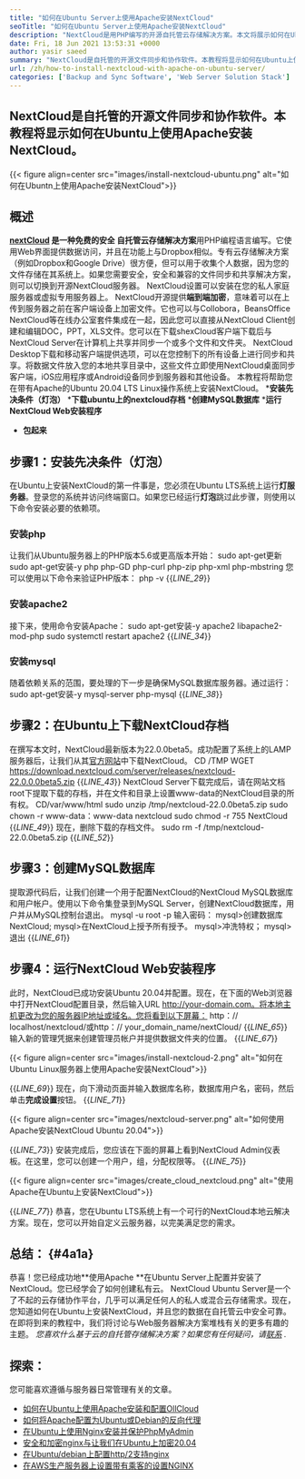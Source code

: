 ```yaml
---
title: "如何在Ubuntu Server上使用Apache安装NextCloud" 
seoTitle: "如何在Ubuntu Server上使用Apache安装NextCloud" 
description: "NextCloud是用PHP编写的开源自托管云存储解决方案。本文将展示如何在Ubuntu上使用Apache安装NextCloud。" 
date: Fri, 18 Jun 2021 13:53:31 +0000
author: yasir saeed
summary: "NextCloud是自托管的开源文件同步和协作软件。本教程将显示如何在Ubuntu上使用Apache安装NextCloud。" 
url: /zh/how-to-install-nextcloud-with-apache-on-ubuntu-server/
categories: ['Backup and Sync Software', 'Web Server Solution Stack']
---
```


## NextCloud是自托管的开源文件同步和协作软件。本教程将显示如何在Ubuntu上使用Apache安装NextCloud。

{{< figure align=center src="images/install-nextcloud-ubuntu.png" alt="如何在Ubuntn上使用Apache安装NextCloud">}}


## **概述**
**[nextCloud][1] **是一种免费的安全** 自托管云存储解决方案**用PHP编程语言编写。它使用Web界面提供数据访问，并且在功能上与Dropbox相似。专有云存储解决方案（例如Dropbox和Google Drive）很方便，但可以用于收集个人数据，因为您的文件存储在其系统上。如果您需要安全，安全和兼容的文件同步和共享解决方案，则可以切换到开源NextCloud服务器。 NextCloud设置可以安装在您的私人家庭服务器或虚拟专用服务器上。
NextCloud开源提供**端到端加密**，意味着可以在上传到服务器之前在客户端设备上加密文件。它也可以与Collobora，BeansOffice NextCloud等在线办公室套件集成在一起，因此您可以直接从NextCloud Client创建和编辑DOC，PPT，XLS文件。您可以在下载shexCloud客户端下载后与NextCloud Server在计算机上共享并同步一个或多个文件和文件夹。 NextCloud Desktop下载和移动客户端提供选项，可以在您控制下的所有设备上进行同步和共享。将数据文件放入您的本地共享目录中，这些文件立即使用NextCloud桌面同步客户端，iOS应用程序或Android设备同步到服务器和其他设备。
本教程将帮助您在带有Apache的Ubuntu 20.04 LTS Linux操作系统上安装NextCloud。
  ***安装先决条件（灯泡）**
  ***下载ubuntu上的nextcloud存档**
  ***创建MySQL数据库**
  ***运行NextCloud Web安装程序**
  * **包起来**

## 步骤1：安装先决条件（灯泡）
在Ubuntu上安装NextCloud的第一件事是，您必须在Ubuntu LTS系统上运行**灯服务器**。登录您的系统并访问终端窗口。如果您已经运行**灯泡**跳过此步骤，则使用以下命令安装必要的依赖项。

### 安装php
让我们从Ubuntu服务器上的PHP版本5.6或更高版本开始：
sudo apt-get更新
sudo apt-get安装-y php php-GD php-curl php-zip php-xml php-mbstring
您可以使用以下命令来验证PHP版本：
php -v
{{_LINE_29_}}

### 安装apache2
接下来，使用命令安装Apache：
sudo apt-get安装-y apache2 libapache2-mod-php
sudo systemctl restart apache2
{{_LINE_34_}}

### 安装mysql
随着依赖关系的范围，要处理的下一步是确保MySQL数据库服务器。通过运行：
sudo apt-get安装-y mysql-server php-mysql
{{_LINE_38_}}

## 步骤2：在Ubuntu上下载NextCloud存档
在撰写本文时，NextCloud最新版本为22.0.0beta5。成功配置了系统上的LAMP服务器后，让我们从其[官方网站][2]中下载NextCloud。
CD /TMP
WGET https://download.nextcloud.com/server/releases/nextcloud-22.0.0.0beta5.zip
{{_LINE_43_}}
NextCloud Server下载完成后，请在网站文档root下提取下载的存档，并在文件和目录上设置www-data的NextCloud目录的所有权。
CD/var/www/html
sudo unzip /tmp/nextcloud-22.0.0beta5.zip
sudo chown -r www-data：www-data nextcloud
sudo chmod -r 755 NextCloud
{{_LINE_49_}}
现在，删除下载的存档文件。
sudo rm -f /tmp/nextcloud-22.0.0beta5.zip
{{_LINE_52_}}

## 步骤3：创建MySQL数据库
提取源代码后，让我们创建一个用于配置NextCloud的NextCloud MySQL数据库和用户帐户。使用以下命令集登录到MySQL Server，创建NextCloud数据库，用户并从MySQL控制台退出。
mysql -u root -p
输入密码：
mysql>创建数据库NextCloud;
mysql>在NextCloud上授予所有授予。
mysql>冲洗特权；
mysql>退出
{{_LINE_61_}}

## 步骤4：运行NextCloud Web安装程序
此时，NextCloud已成功安装Ubuntu 20.04并配置。现在，在下面的Web浏览器中打开NextCloud配置目录，然后输入URL http://your-domain.com。将本地主机更改为您的服务器IP地址或域名。您将看到以下屏幕：
http：// localhost/nextcloud/或http：// your_domain_name/nextCloud/
{{_LINE_65_}}
输入新的管理凭据来创建管理员帐户并提供数据文件夹的位置。
{{_LINE_67_}}

{{< figure align=center src="images/install-nextcloud-2.png" alt="如何在Ubuntu Linux服务器上使用Apache安装NextCloud">}}

{{_LINE_69_}}
现在，向下滑动页面并输入数据库名称，数据库用户名，密码，然后单击**完成设置**按钮。
{{_LINE_71_}}

{{< figure align=center src="images/nextcloud-server.png" alt="如何使用Apache安装NextCloud Ubuntu 20.04">}}

{{_LINE_73_}}
安装完成后，您应该在下面的屏幕上看到NextCloud Admin仪表板。在这里，您可以创建一个用户，组，分配权限等。
{{_LINE_75_}}

{{< figure align=center src="images/create_cloud_nextcloud.png" alt="使用Apache在Ubuntu上安装NextCloud">}}

{{_LINE_77_}}
恭喜，您在Ubuntu LTS系统上有一个可行的NextCloud本地云解决方案。现在，您可以开始自定义云服务器，以完美满足您的需求。

## **总结：**   {#4a1a}
恭喜！您已经成功地**使用Apache **在Ubuntu Server上配置并安装了NextCloud。您已经学会了如何创建私有云。 NextCloud Ubuntu Server是一个了不起的云存储协作平台，几乎可以满足任何人的私人或混合云存储需求。现在，您知道如何在Ubuntu上安装NextCloud，并且您的数据在自托管云中安全可靠。在即将到来的教程中，我们将讨论与Web服务器解决方案堆栈有关的更多有趣的主题。
_您喜欢什么基于云的自托管存储解决方案？如果您有任何疑问，请[联系][3] ._

## 探索：
您可能喜欢遵循与服务器日常管理有关的文章。
  * [如何在Ubuntu上使用Apache安装和配置OllCloud][4]
  * [如何将Apache配置为Ubuntu或Debian的反向代理][5]
  * [在Ubuntu上使用Nginx安装并保护PhpMyAdmin][6]
  * [安全和加密nginx与让我们在Ubuntu上加密20.04][7]
  * [在Ubuntu/debian上配置http/2支持nginx][8]
  * [在AWS生产服务器上设置带有乘客的设置NGINX][9]

  
[1]: https://nextcloud.com/
[2]: https://nextcloud.com/install/
[3]: mailto:yasir.saeed@aspose.com
[4]: https://blog.containerize.com/backup-and-sync-software/how-to-install-and-configure-owncloud-with-apache-on-ubuntu/
[5]: https://blog.containerize.com/web-server-solution-stack/how-to-configure-apache-as-a-reverse-proxy-for-ubuntudebian/
[6]: https://blog.containerize.com/web-server-solution-stack/how-to-install-and-secure-phpmyadmin-with-nginx-on-ubuntu/
[7]: https://blog.containerize.com/web-server-solution-stack/how-to-secure-nginx-with-letsencrypt-on-ubuntu-20-04/
[8]: https://blog.containerize.com/web-server-solution-stack/how-to-configure-http2-support-in-nginx-on-ubuntudebian/
[9]: https://blog.containerize.com/web-server-solution-stack/how-to-setup-nginx-with-passenger-on-aws-production-server/
